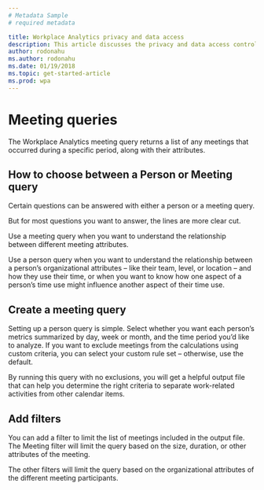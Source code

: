```yaml
---
# Metadata Sample
# required metadata

title: Workplace Analytics privacy and data access
description: This article discusses the privacy and data access controls available in Workplace Analytics and  
author: rodonahu
ms.author: rodonahu
ms.date: 01/19/2018
ms.topic: get-started-article
ms.prod: wpa
---
```


# Meeting queries

The Workplace Analytics meeting query returns a list of any meetings that occurred during a specific period, along with their attributes.

## How to choose between a Person or Meeting query 
Certain questions can be answered with either a person or a meeting query.

 

But for most questions you want to answer, the lines are more clear cut.
 

Use a meeting query when you want to understand the relationship between different meeting attributes.

Use a person query when you want to understand the relationship between a person’s organizational attributes – like their team, level, or location – and how they use their time, or when you want to know how one aspect of a person’s time use might influence another aspect of their time use.






## Create a meeting query
Setting up a person query is simple.
Select whether you want each person’s metrics summarized by day, week or month, and the time period you’d like to analyze.
If you want to exclude meetings from the calculations using custom criteria, you can select your custom rule set – otherwise, use the default. 

 

By running this query with no exclusions, you will get a helpful output file that can help you determine the right criteria to separate work-related activities from other calendar items.
 

## Add filters

You can add a filter to limit the list of meetings included in the output file.
The Meeting filter will limit the query based on the size, duration, or other attributes of the meeting.

The other filters will limit the query based on the organizational attributes of the different meeting participants.

 
